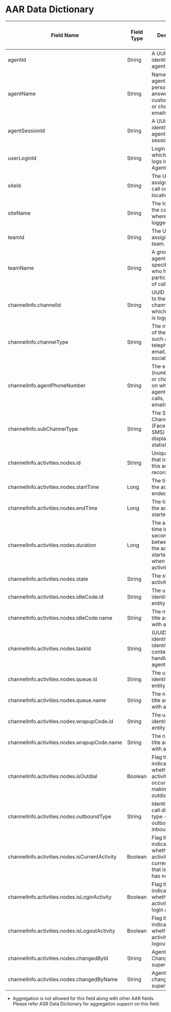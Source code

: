 # AAR Data Dictionary

| Field Name                                     | Field Type | Description                                                                                        | Is Aggregation allowed? | Is GroupBy allowed? | Is Filter allowed?/Filter argument to use. |
|------------------------------------------------|------------|----------------------------------------------------------------------------------------------------|-------------------------|---------------------|--------------------------------------------|
| agentId                                        | String     | A UUID that identifies an agent.                                                                   | No*                     | Yes                 | Yes/filter                                 |
| agentName                                      | String     | Name of an agent, that is, a person who answers customer calls or chats or emails.                 | No*                     | Yes                 | Yes/filter                                 |
| agentSessionId                                 | String     | A UUID that identifies an agent login session.                                                     | No*                     | Yes                 | Yes/filter                                 |
| userLoginId                                    | String     | Login name with which an agent logs into the Agent Desktop.                                        | No*                     | Yes                 | Yes/filter                                 |
| siteId                                         | String     | The UUID assigned to a call center location.                                                       | No*                     | Yes                 | Yes/filter                                 |
| siteName                                       | String     | The location of the call center where agent logged-in                                              | No*                     | Yes                 | Yes/filter                                 |
| teamId                                         | String     | The UUID assigned to a team.                                                                       | No*                     | Yes                 | Yes/filter                                 |
| teamName                                       | String     | A group of agents at a specific site who handle a particular type of call.                         | No*                     | Yes                 | Yes/filter                                 |
| channelInfo.channelId                          | String     | UUID assigned to the media channel to which the agent is logged in.                                | No*                     | Yes                 | Yes/filter                                 |
| channelInfo.channelType                        | String     | The media type of the contact, such as telephony, email, chat or social                            | No*                     | Yes                 | Yes/filter                                 |
| channelInfo.agentPhoneNumber                   | String     | The endpoint (number, email, or chat handle) on which an agent receives calls, chats, or emails.   | No*                     | Yes                 | Yes/filter                                 |
| channelInfo.subChannelType                     | String     | The Social Channels (Facebook and SMS) are displayed with statistics.                              | No*                     | Yes                 | Yes/filter                                 |
| channelInfo.activities.nodes.id                | String     | Unique string that identifies this activity record.                                                | Yes                     | Yes                 | Yes/extFilter                              |
| channelInfo.activities.nodes.startTime         | Long       | The time when the activity ended(epoch)                                                            | Yes                     | Yes                 | no                                         |
| channelInfo.activities.nodes.endTime           | Long       | The time when the activity started(epoch)                                                          | Yes                     | Yes                 | no                                         |
| channelInfo.activities.nodes.duration          | Long       | The amount of time in milli-seconds between when the activity started and when the activity ended. | Yes                     | Yes                 | Yes/extFilter                              |
| channelInfo.activities.nodes.state             | String     | The state of an activity.                                                                          | Yes                     | Yes                 | Yes/extFilter                              |
| channelInfo.activities.nodes.idleCode.id       | String     | The unique identifier for an entity                                                                | Yes                     | Yes                 | Yes/extFilter                              |
| channelInfo.activities.nodes.idleCode.name     | String     | The name or title associated with an entity.                                                       | Yes                     | Yes                 | Yes/extFilter                              |
| channelInfo.activities.nodes.taskId            | String     | (UUID) Unique identifier that identifies the contact session handled by agent.                     | Yes                     | Yes                 | Yes/extFilter                              |
| channelInfo.activities.nodes.queue.id          | String     | The unique identifier for an entity                                                                | Yes                     | Yes                 | Yes/extFilter                              |
| channelInfo.activities.nodes.queue.name        | String     | The name or title associated with an entity.                                                       | Yes                     | Yes                 | Yes/extFilter                              |
| channelInfo.activities.nodes.wrapupCode.id     | String     | The unique identifier for an entity                                                                | Yes                     | Yes                 | Yes/extFilter                              |
| channelInfo.activities.nodes.wrapupCode.name   | String     | The name or title associated with an entity.                                                       | Yes                     | Yes                 | Yes/extFilter                              |
| channelInfo.activities.nodes.isOutdial         | Boolean    | Flag that indicates whether this activity occurred while making an outdial call.                   | Yes                     | Yes                 | Yes/extFilter                              |
| channelInfo.activities.nodes.outboundType      | String     | Identifies the call direction type - outbound or inbound.                                          | Yes                     | Yes                 | Yes/extFilter                              |
| channelInfo.activities.nodes.isCurrentActivity | Boolean    | Flag that indicates whether the activity is a current activity, that is, activity has not ended.   | Yes                     | Yes                 | Yes/extFilter                              |
| channelInfo.activities.nodes.isLoginActivity   | Boolean    | Flag that indicates whether this activity was the login activity.                                  | Yes                     | Yes                 | Yes/extFilter                              |
| channelInfo.activities.nodes.isLogoutActivity  | Boolean    | Flag that indicates whether this activity was the logout activity.                                 | Yes                     | Yes                 | Yes/extFilter                              |
| channelInfo.activities.nodes.changedById       | String     | Agent State Changed by supervisorId                                                                | Yes                     | Yes                 | Yes/extFilter                              |
| channelInfo.activities.nodes.changedByName     | String     | Agent State changed by supervisorName                                                              | Yes                     | Yes                 | Yes/extFilter                              |
* Aggregation is not allowed for this field along with other AAR fields. Please refer ASR Data Dictionary for aggregation support on this field.